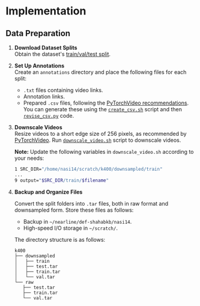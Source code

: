 # Implementation

## Data Preparation

1. **Download Dataset Splits**  
   Obtain the dataset's [train/val/test split](/kinetics-dataset/README.md#kinetics-400-info).

2. **Set Up Annotations**  
   Create an `annotations` directory and place the following files for each split:
   - `.txt` files containing video links.
   - Annotation links.
   - Prepared `.csv` files, following the [PyTorchVideo recommendations](https://github.com/facebookresearch/pytorchvideo/docs/source/data_preparation.md#kinetics). You can generate these using the [`create_csv.sh`](/kinetics-dataset/create_csv.sh) script and then [`revise_csv.py`](/kinetics-dataset/annotations/revise_csv.py) code.
   
   

3. **Downscale Videos**  
   Resize videos to a short edge size of 256 pixels, as recommended by [PyTorchVideo](https://github.com/facebookresearch/pytorchvideo/docs/source/data_preparation.md#kinetics). Run [`downscale_video.sh`](/kinetics-dataset/downscale_video.sh) script to downscale videos.

   **Note:** Update the following variables in `downscale_video.sh` according to your needs:
   ```bash
   1 SRC_DIR="/home/nasi14/scratch/k400/downsampled/train"
   ...
   9 output="$SRC_DIR/train/$filename"
   ```

4. **Backup and Organize Files**

   Convert the split folders into `.tar` files, both in raw format and downsampled form. Store these files as follows:
      - Backup in `~/nearline/def-shahabkb/nasi14`.
      - High-speed I/O storage in `~/scratch/`.

   The directory structure is as follows:
   ```
   k400
   ├── downsampled
   │   ├── train
   │   ├── test.tar
   │   ├── train.tar
   │   └── val.tar
   └── raw
      ├── test.tar
      ├── train.tar
      └── val.tar
   ```